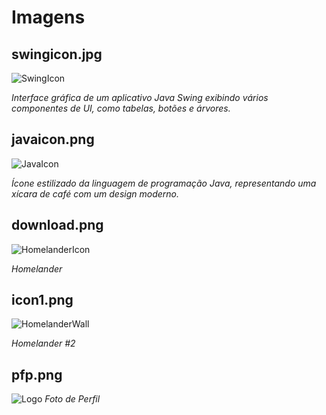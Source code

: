 # Imagens

## swingicon.jpg 
![SwingIcon](https://upload.wikimedia.org/wikipedia/commons/0/05/GC_SwingDemo.jpg)

*Interface gráfica de um aplicativo Java Swing exibindo vários componentes de UI, como tabelas, botões e árvores.*

## javaicon.png 
![JavaIcon](https://user-images.githubusercontent.com/54921185/123251140-dc4c7000-d4b8-11eb-87c6-5ad37c07020e.png)

*Ícone estilizado da linguagem de programação Java, representando uma xícara de café com um design moderno.*

## download.png
![HomelanderIcon](https://static.displate.com/270x380/displate/2024-10-06/51896979-ac58-4325-b916-6f12e5844802.jpg)

*Homelander*

## icon1.png
![HomelanderWall](https://wallpapers.com/images/hd/the-boys-bloody-homelander-480j6btuoxiobjlj.jpg)

*Homelander #2*

## pfp.png
![Logo](https://www.canva.com/design/DAGet6k-igs/f-0ZgqIHoS_JZpUUga6XJw/view?utm_content=DAGet6k-igs&utm_campaign=designshare&utm_medium=link2&utm_source=uniquelinks&utlId=h56e4f5621f)
*Foto de Perfil*

